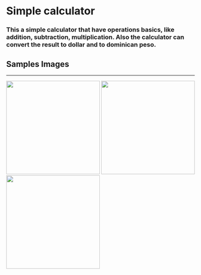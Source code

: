 # Simple calculator
### This a simple calculator that have operations basics, like addition, subtraction, multiplication. Also the calculator can convert the result to dollar and to dominican peso.
## Samples Images
<hr/>
<div float="left">
<img src="https://res.cloudinary.com/lisitor/image/upload/v1631821461/video_xdztx1.gif" height="auto" width="250" >
<img src="https://res.cloudinary.com/lisitor/image/upload/v1631820659/01_oijvta.png" height="auto" width="250" >
<img src="https://res.cloudinary.com/lisitor/image/upload/v1631820659/02_behyjz.png" height="auto" width="250" >
</div>

